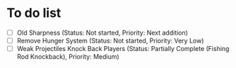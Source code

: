 # To do list

- [ ] Old Sharpness (Status: Not started, Priority: Next addition)
- [ ] Remove Hunger System (Status: Not started, Priority: Very Low)
- [ ] Weak Projectiles Knock Back Players (Status: Partially Complete (Fishing Rod Knockback), Priority: Medium)
